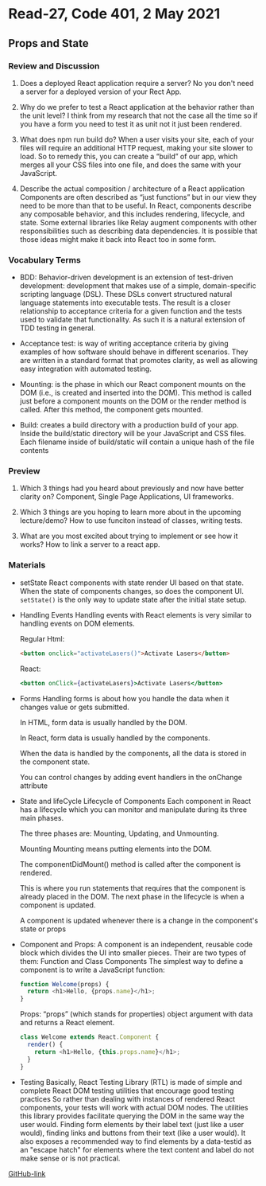 # Read-27, Code 401, 2 May 2021

## Props and State

### Review and Discussion

1. Does a deployed React application require a server?
   No you don't need a server for a deployed version of your
   Rect App.

2. Why do we prefer to test a React application at the behavior rather than the unit level?
   I think from my research that not the case all the time so if you have a form you need to test it as unit not it just been rendered.

3. What does npm run build do?
   When a user visits your site, each of your files will require an additional HTTP request, making your site slower to load. So to remedy this, you can create a “build” of our app, which merges all your CSS files into one file, and does the same with your JavaScript.

4. Describe the actual composition / architecture of a React application
   Components are often described as “just functions” but in our view they need to be more than that to be useful. In React, components describe any composable behavior, and this includes rendering, lifecycle, and state. Some external libraries like Relay augment components with other responsibilities such as describing data dependencies. It is possible that those ideas might make it back into React too in some form.

### Vocabulary Terms

- BDD: Behavior-driven development is an extension of test-driven development: development that makes use of a simple, domain-specific scripting language (DSL). These DSLs convert structured natural language statements into executable tests. The result is a closer relationship to acceptance criteria for a given function and the tests used to validate that functionality. As such it is a natural extension of TDD testing in general.

- Acceptance test: is way of writing acceptance criteria by giving examples of how software should behave in different scenarios. They are written in a standard format that promotes clarity, as well as allowing easy integration with automated testing.

- Mounting: is the phase in which our React component mounts on the DOM (i.e., is created and inserted into the DOM). This method is called just before a component mounts on the DOM or the render method is called. After this method, the component gets mounted.

- Build: creates a build directory with a production build of your app. Inside the build/static directory will be your JavaScript and CSS files. Each filename inside of build/static will contain a unique hash of the file contents

### Preview

1. Which 3 things had you heard about previously and now have better clarity on?
   Component, Single Page Applications, UI frameworks.

2. Which 3 things are you hoping to learn more about in the upcoming lecture/demo?
   How to use funciton instead of classes, writing tests.

3. What are you most excited about trying to implement or see how it works?
   How to link a server to a react app.

### Materials

- setState
  React components with state render UI based on that state. When the state of components changes, so does the component UI.
  `setState()` is the only way to update state after the initial state setup.

- Handling Events
  Handling events with React elements is very similar to handling events on DOM elements.

  Regular Html:

  ```html
  <button onclick="activateLasers()">Activate Lasers</button>
  ```

  React:

  ```jsx
  <button onClick={activateLasers}>Activate Lasers</button>
  ```

- Forms
  Handling forms is about how you handle the data when it changes value or gets submitted.

  In HTML, form data is usually handled by the DOM.

  In React, form data is usually handled by the components.

  When the data is handled by the components, all the data is stored in the component state.

  You can control changes by adding event handlers in the onChange attribute

- State and lifeCycle
  Lifecycle of Components
  Each component in React has a lifecycle which you can monitor and manipulate during its three main phases.

  The three phases are: Mounting, Updating, and Unmounting.

  Mounting
  Mounting means putting elements into the DOM.

  The componentDidMount() method is called after the component is rendered.

  This is where you run statements that requires that the component is already placed in the DOM.
  The next phase in the lifecycle is when a component is updated.

  A component is updated whenever there is a change in the component's state or props

- Component and Props:
  A component is an independent, reusable code block which divides the UI into smaller pieces.
  Their are two types of them:
  Function and Class Components
  The simplest way to define a component is to write a JavaScript function:

  ```js
  function Welcome(props) {
    return <h1>Hello, {props.name}</h1>;
  }
  ```

  Props: “props” (which stands for properties) object argument with data and returns a React element.

  ```js
  class Welcome extends React.Component {
    render() {
      return <h1>Hello, {this.props.name}</h1>;
    }
  }
  ```

- Testing
  Basically, React Testing Library (RTL) is made of simple and complete React DOM testing utilities that encourage good testing practices
  So rather than dealing with instances of rendered React components, your tests will work with actual DOM nodes. The utilities this library provides facilitate querying the DOM in the same way the user would. Finding form elements by their label text (just like a user would), finding links and buttons from their text (like a user would). It also exposes a recommended way to find elements by a data-testid as an "escape hatch" for elements where the text content and label do not make sense or is not practical.

[GitHub-link](https://omar-tarawneh.github.io/reading-notes/reading-notes-code401/read-27)
